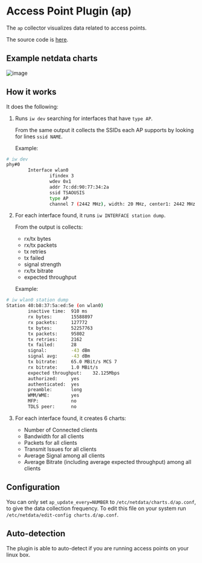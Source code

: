 # Access Point Plugin (ap)

The `ap` collector visualizes data related to access points.

The source code is [here](https://github.com/netdata/netdata/blob/master/charts.d/ap.chart.sh).

## Example netdata charts

![image](https://cloud.githubusercontent.com/assets/2662304/12377654/9f566e88-bd2d-11e5-855a-e0ba96b8fd98.png)

## How it works

It does the following:

1. Runs `iw dev` searching for interfaces that have `type AP`.

   From the same output it collects the SSIDs each AP supports by looking for lines `ssid NAME`.

   Example:
```sh
# iw dev
phy#0
        Interface wlan0
                ifindex 3
                wdev 0x1
                addr 7c:dd:90:77:34:2a
                ssid TSAOUSIS
                type AP
                channel 7 (2442 MHz), width: 20 MHz, center1: 2442 MHz
```


2. For each interface found, it runs `iw INTERFACE station dump`.

   From the output is collects:

   - rx/tx bytes
   - rx/tx packets
   - tx retries
   - tx failed
   - signal strength
   - rx/tx bitrate
   - expected throughput

   Example:

```sh
# iw wlan0 station dump
Station 40:b8:37:5a:ed:5e (on wlan0)
        inactive time:  910 ms
        rx bytes:       15588897
        rx packets:     127772
        tx bytes:       52257763
        tx packets:     95802
        tx retries:     2162
        tx failed:      28
        signal:         -43 dBm
        signal avg:     -43 dBm
        tx bitrate:     65.0 MBit/s MCS 7
        rx bitrate:     1.0 MBit/s
        expected throughput:    32.125Mbps
        authorized:     yes
        authenticated:  yes
        preamble:       long
        WMM/WME:        yes
        MFP:            no
        TDLS peer:      no
```

3. For each interface found, it creates 6 charts:

   - Number of Connected clients
   - Bandwidth for all clients
   - Packets for all clients
   - Transmit Issues for all clients
   - Average Signal among all clients
   - Average Bitrate (including average expected throughput) among all clients

## Configuration

You can only set `ap_update_every=NUMBER` to `/etc/netdata/charts.d/ap.conf`, to give the data collection frequency.
To edit this file on your system run `/etc/netdata/edit-config charts.d/ap.conf`.

## Auto-detection

The plugin is able to auto-detect if you are running access points on your linux box.
